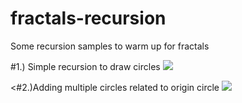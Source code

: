 # fractals-recursion
Some recursion samples to warm up for fractals

#1.) Simple recursion to draw circles
<img src="https://media.giphy.com/media/26ufnPuoxTE5vKvBK/giphy.gif"/>

<#2.)Adding multiple circles related to origin circle
<img src="https://media.giphy.com/media/l0MYQXjyp0eTLHlPq/giphy.gif"/>